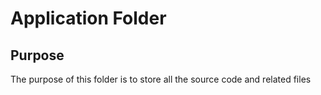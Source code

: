# Application Folder

## Purpose
The purpose of this folder is to store all the source code and related files

